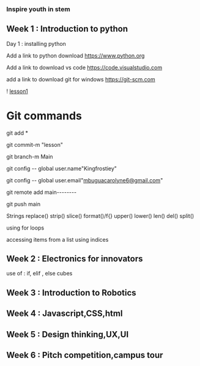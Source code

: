 ### Inspire youth in stem 

## Week 1 : Introduction to python
Day 1 : installing python

Add a link to python download
https://www.python.org

Add a link to download vs code
https://code.visualstudio.com

add a link to download git for windows
https://git-scm.com

! [lesson1 ](./images/lesson1.PNG)


# Git commands 

git add *

git commit-m "lesson"

git branch-m Main

git config -- global user.name"Kingfrostiey"

git config -- global user.email"mbuguacarolyne6@gmail.com"

git remote add main--------

git push main

Strings
    replace()
    strip()
    slice()
    format()/f{}
    upper()
    lower()
    len()
    del()
    split()

using for loops 

accessing items from a list using indices

## Week 2 : Electronics for innovators
 use of : if, elif , else
 cubes
## Week 3 : Introduction to Robotics

## Week 4 : Javascript,CSS,html

## Week 5 : Design thinking,UX,UI

## Week 6 : Pitch competition,campus tour 